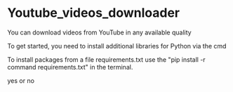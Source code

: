 # Youtube_videos_downloader
You can download videos from YouTube in any available quality

To get started, you need to install additional libraries for Python via the cmd

To install packages from a file requirements.txt use the "pip install -r command requirements.txt" in the terminal.

yes or no
